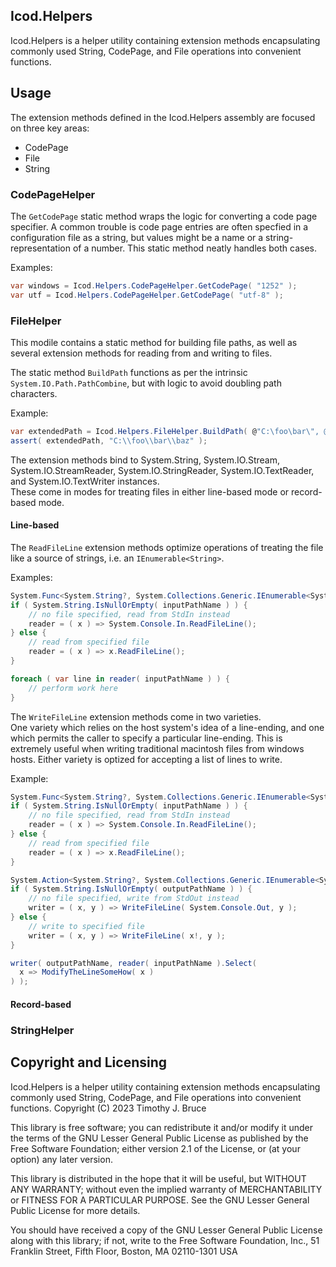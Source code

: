 ## Icod.Helpers
Icod.Helpers is a helper utility containing extension methods 
encapsulating commonly used String, CodePage, and File operations 
into convenient functions.

## Usage
The extension methods defined in the Icod.Helpers assembly are 
focused on three key areas:
* CodePage
* File
* String


### CodePageHelper
The `GetCodePage` static method wraps the logic for converting a 
code page specifier.  A common trouble is code page entries are 
often specfied in a configuration file as a string, but values 
might be a name or a string-representation of a number.  This 
static method neatly handles both cases.

Examples: 
``` csharp
var windows = Icod.Helpers.CodePageHelper.GetCodePage( "1252" );
var utf = Icod.Helpers.CodePageHelper.GetCodePage( "utf-8" );
```

### FileHelper
This modile contains a static method for building file paths, as 
well as several extension methods for reading from and writing 
to files.

The static method `BuildPath` functions as per the intrinsic 
`System.IO.Path.PathCombine`, but with logic to avoid doubling 
path characters.

Example:
``` csharp
var extendedPath = Icod.Helpers.FileHelper.BuildPath( @"C:\foo\bar\", @'\', @"\baz" );
assert( extendedPath, "C:\\foo\\bar\\baz" );
```

The extension methods bind to System.String, System.IO.Stream, 
System.IO.StreamReader, System.IO.StringReader, 
System.IO.TextReader, and System.IO.TextWriter instances.  
These come in modes for treating files in either line-based 
mode or record-based mode.

#### Line-based
The `ReadFileLine` extension methods optimize operations of 
treating the file like a source of strings, i.e. an 
`IEnumerable<String>`.

Examples:
``` csharp
System.Func<System.String?, System.Collections.Generic.IEnumerable<System.String>> reader;
if ( System.String.IsNullOrEmpty( inputPathName ) ) {
	// no file specified, read from StdIn instead
	reader = ( x ) => System.Console.In.ReadFileLine();
} else {
	// read from specified file
	reader = ( x ) => x.ReadFileLine();
}

foreach ( var line in reader( inputPathName ) ) {
	// perform work here
}
```

The `WriteFileLine` extension methods come in two varieties.  
One variety which relies on the host system's idea of a 
line-ending, and one which permits the caller to specify a 
particular line-ending.  This is extremely useful when writing 
traditional macintosh files from windows hosts.  Either 
variety is optized for accepting a list of lines to write.

Example:
``` csharp
System.Func<System.String?, System.Collections.Generic.IEnumerable<System.String>> reader;
if ( System.String.IsNullOrEmpty( inputPathName ) ) {
	// no file specified, read from StdIn instead
	reader = ( x ) => System.Console.In.ReadFileLine();
} else {
	// read from specified file
	reader = ( x ) => x.ReadFileLine();
}

System.Action<System.String?, System.Collections.Generic.IEnumerable<System.String>> writer;
if ( System.String.IsNullOrEmpty( outputPathName ) ) {
	// no file specified, write from StdOut instead
	writer = ( x, y ) => WriteFileLine( System.Console.Out, y );
} else {
	// write to specified file
	writer = ( x, y ) => WriteFileLine( x!, y );
}

writer( outputPathName, reader( inputPathName ).Select(
  x => ModifyTheLineSomeHow( x )
) );
```

#### Record-based

### StringHelper

## Copyright and Licensing
Icod.Helpers is a helper utility containing extension methods 
encapsulating commonly used String, CodePage, and File operations 
into convenient functions.
Copyright (C) 2023 Timothy J. Bruce

This library is free software; you can redistribute it and/or
modify it under the terms of the GNU Lesser General Public
License as published by the Free Software Foundation; either
version 2.1 of the License, or (at your option) any later version.

This library is distributed in the hope that it will be useful,
but WITHOUT ANY WARRANTY; without even the implied warranty of
MERCHANTABILITY or FITNESS FOR A PARTICULAR PURPOSE.  See the GNU
Lesser General Public License for more details.

You should have received a copy of the GNU Lesser General Public
License along with this library; if not, write to the Free Software
Foundation, Inc., 51 Franklin Street, Fifth Floor, Boston, MA  02110-1301
USA
